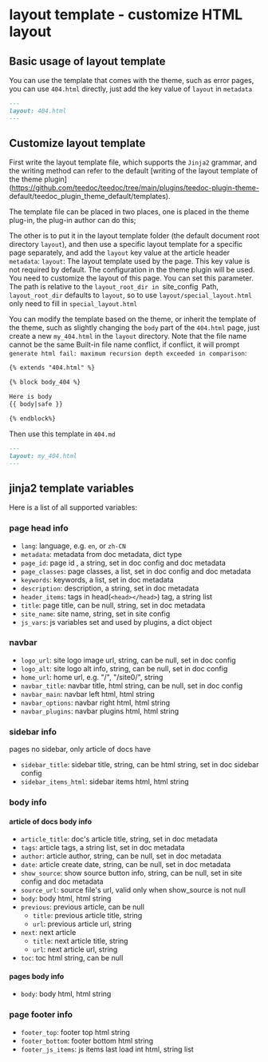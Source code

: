 layout template - customize HTML layout
==========

## Basic usage of layout template

You can use the template that comes with the theme, such as error pages, you can use `404.html` directly, just add the key value of `layout` in `metadata`

```markdown
---
layout: 404.html
---
```


## Customize layout template

First write the layout template file, which supports the `Jinja2` grammar, and the writing method can refer to the default [writing of the layout template of the theme plugin](https://github.com/teedoc/teedoc/tree/main/plugins/teedoc-plugin-theme- default/teedoc_plugin_theme_default/templates).

The template file can be placed in two places, one is placed in the theme plug-in, the plug-in author can do this;

The other is to put it in the layout template folder (the default document root directory `layout`), and then use a specific layout template for a specific page separately, and add the `layout` key value at the article header `metadata`:
`layout`: The layout template used by the page. This key value is not required by default. The configuration in the theme plugin will be used. You need to customize the layout of this page. You can set this parameter. The path is relative to the `layout_root_dir in `site_config` `Path, `layout_root_dir` defaults to `layout`, so to use `layout/special_layout.html` only need to fill in `special_layout.html`

You can modify the template based on the theme, or inherit the template of the theme, such as slightly changing the `body` part of the `404.html` page, just create a new `my_404.html` in the `layout` directory. Note that the file name cannot be the same Built-in file name conflict, if conflict, it will prompt `generate html fail: maximum recursion depth exceeded in comparison`:
```markdown
{% extends "404.html" %}

{% block body_404 %}

Here is body
{{ body|safe }}

{% endblock%}
```

Then use this template in `404.md`
```markdown
---
layout: my_404.html
---
```

## jinja2 template variables

Here is a list of all supported variables:

### page head info

* `lang`: language, e.g. `en`, or `zh-CN`
* `metadata`: metadata from doc metadata, dict type
* `page_id`: page id , a string, set in doc config and doc metadata
* `page_classes`: page classes, a list, set in doc config and doc metadata
* `keywords`: keywords, a list, set in doc metadata
* `description`: description, a string, set in doc metadata
* `header_items`: tags in head(`<head></head>`) tag, a string list
* `title`: page title, can be null, string, set in doc metadata
* `site_name`: site name, string, set in site config
* `js_vars`: js variables set and used by plugins, a dict object

### navbar

* `logo_url`: site logo image url, string, can be null, set in doc config
* `logo_alt`: site logo alt info, string, can be null, set in doc config
* `home_url`: home url, e.g. "/", "/site0/", string
* `navbar_title`: navbar title, html string, can be null, set in doc config
* `navbar_main`: navbar left html, html string
* `navbar_options`: navbar right html, html string
* `navbar_plugins`: navbar plugins html, html string

### sidebar info

pages no sidebar, only article of docs have

* `sidebar_title`: sidebar title, string, can be html string, set in doc sidebar config
* `sidebar_items_html`: sidebar items html, html string

### body info

#### article of docs body info

* `article_title`: doc's article title, string, set in doc metadata
* `tags`: article tags, a string list, set in doc metadata
* `author`: article author, string, can be null, set in doc metadata
* `date`: article create date, string, can be null, set in doc metadata
* `show_source`: show source button info, string, can be null, set in site config and doc metadata
* `source_url`: source file's url, valid only when show_source is not null
* `body`: body html, html string
* `previous`: previous article, can be null
  * `title`: previous article title, string
  * `url`:  previous article url, string
* `next`: next article
  * `title`: next article title, string
  * `url`:  next article url, string
* `toc`: toc html string, can be null


#### pages body info

* `body`: body html, html string

### page footer info

* `footer_top`: footer top html string
* `footer_bottom`: footer bottom html string
* `footer_js_items`: js items last load int html, string list
